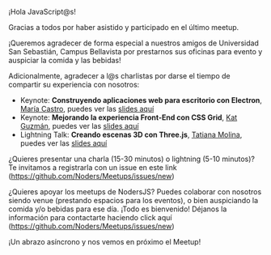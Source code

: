 ¡Hola JavaScript@s! 

Gracias a todos por haber asistido y participado en el último meetup.

¡Queremos agradecer de forma especial a nuestros amigos de Universidad San Sebastián, Campus Bellavista por prestarnos sus oficinas para evento y auspiciar la comida y las bebidas!

Adicionalmente, agradecer a l@s charlistas por darse el tiempo de compartir su experiencia con nosotros:

- Keynote: **Construyendo aplicaciones web para escritorio con Electron**, [María Castro](https://github.com/BlackHarpy), puedes ver las [slides aquí](https://blackharpy.github.io/talks/electron-basics/index.html#/)
- Keynote: **Mejorando la experiencia Front-End con CSS Grid**, [Kat Guzmán](https://github.com/katguzmann), puedes ver las [slides aquí](http://slides.com/katguzman/cssgrid)
- Lightning Talk: **Creando escenas 3D con Three.js**, [Tatiana Molina](https://github.com/tatymoly), puedes ver las [slides aquí](http://slides.com/tatianamolina/threejs-1#/)

¿Quieres presentar una charla (15-30 minutos) o lightning (5-10 minutos)? Te invitamos a registrarla con un issue en este link (https://github.com/Noders/Meetups/issues/new)

¿Quieres apoyar los meetups de NodersJS? Puedes colaborar con nosotros siendo venue (prestando espacios para los eventos),  o bien auspiciando la comida y/o bebidas para ese día. ¡Todo es bienvenido! Déjanos la información para contactarte haciendo click aquí (https://github.com/Noders/Meetups/issues/new) 

¡Un abrazo asíncrono y nos vemos en próximo el Meetup!
